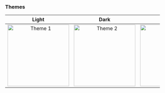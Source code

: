 ### Themes 
|Light                                                                             |Dark                                                                                      |Black                                                                             |
|:-:                                                                               |:-:                                                                                       |:-:                                                                               |
|<img src="readme-assets/screenshots/themes/theme-1.png" alt="Theme 1" width="200">|<img src="readme-assets/screenshots/themes/theme-2.png" alt="Theme 2" width="200">|<img src="readme-assets/screenshots/themes/theme-3.png" alt="Theme 3" width="200">|
